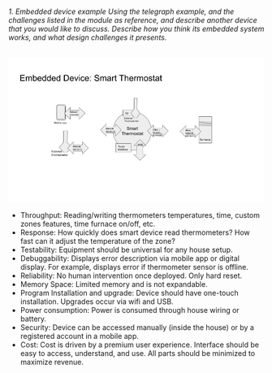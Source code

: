 ###### 1. Embedded device example Using the telegraph example, and the challenges listed in the module as reference, and describe another device that you would like to discuss. Describe how you think its embedded system works, and what design challenges it presents.

![Embedded Device](pictures/EmbeddedDevice.jpg)

- Throughput: Reading/writing thermometers temperatures, time, custom zones features, time furnace on/off, etc.
- Response: How quickly does smart device read thermometers? How fast can it adjust the temperature of the zone?
- Testability: Equipment should be universal for any house setup.
- Debuggability: Displays error description via mobile app or digital display. For example, displays error if thermometer sensor is offline.
- Reliability: No human intervention once deployed. Only hard reset.
- Memory Space: Limited memory and is not expandable.
- Program Installation and upgrade: Device should have one-touch installation. Upgrades occur via wifi and USB.
- Power consumption: Power is consumed through house wiring or battery.
- Security: Device can be accessed manually (inside the house) or by a registered account in a mobile app. 
- Cost: Cost is driven by a premium user experience. Interface should be easy to access, understand, and use. All parts should be minimized to maximize revenue.

